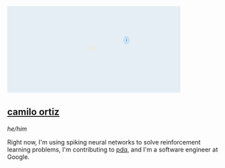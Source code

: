 <img src="image.png" width=400></img>

## [camilo ortiz](https://camilodoa.ml)

*he/him*

Right now, I'm using spiking neural networks to solve reinforcement learning problems,
I'm contributing to [pdq](https://github.com/ProofDrivenQuerying/pdq),
and I'm a software engineer at Google.
